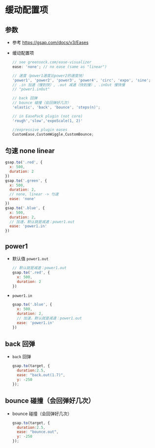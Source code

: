 # 缓动配置项

## 参数

+ 参考 https://gsap.com/docs/v3/Eases

+ 缓动配置项

  ```js
  // see greensock.com/ease-visualizer
  ease: 'none'; // no ease (same as "linear")

  // 速度（power1速度比power2的速度快）
  'power1', 'power2', 'power3', 'power4', 'circ', 'expo', 'sine';
  // .in 加速（慢到快）, .out 减速（快到慢）, .inOut 慢快慢
  // "power1.inOut"

  // back 回弹
  // bounce 碰撞（会回弹好几次）
  'elastic', 'back', 'bounce', 'steps(n)';

  // in EasePack plugin (not core)
  'rough','slow','expoScale(1, 2)'

  //expressive plugin eases
  CustomEase,CustomWiggle,CustomBounce;
  ```

## 匀速 none linear

  ```js
  gsap.to('.red', {
    x: 500,
    duration: 2
  })
  gsap.to('.green', {
    x: 500,
    duration: 2,
    // none, linear -> 匀速
    ease: 'none'
  })
  gsap.to('.blue', {
    x: 500,
    duration: 2,
    // 加速，默认就是减速：power1.out
    ease: 'power1.in'
  })
  ```

## power1

+ 默认值 `power1.out`

  ```js
  // 默认就是减速：power1.out
  gsap.to('.red', {
    x: 500,
    duration: 2
  })
  ```

+ `power1.in`

  ```js
  gsap.to('.blue', {
    x: 500,
    duration: 2,
    // 加速，默认就是减速：power1.out
    ease: 'power1.in'
  })
  ```

## back 回弹

+ `back` 回弹

  ```js
  gsap.to(target, {
    duration:2.5,
    ease: "back.out(1.7)",
    y: -250
  });
  ```

## bounce 碰撞（会回弹好几次）

+ bounce 碰撞（会回弹好几次）

  ```js
  gsap.to(target, {
    duration:2.5,
    ease: "bounce.out",
    y: -250
  });
  ```
